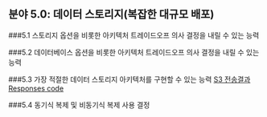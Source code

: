 ## 분야 5.0: 데이터 스토리지(복잡한 대규모 배포)

###5.1 스토리지 옵션을 비롯한 아키텍처 트레이드오프 의사 결정을 내릴 수 있는 능력

###5.2 데이터베이스 옵션을 비롯한 아키텍처 트레이드오프 의사 결정을 내릴 수 있는 능력

###5.3 가장 적절한 데이터 스토리지 아키텍처를 구현할 수 있는 능력
[S3 전송결과 Responses code](http://docs.aws.amazon.com/ko_kr/AmazonS3/latest/API/ErrorResponses.html)

###5.4 동기식 복제 및 비동기식 복제 사용 결정